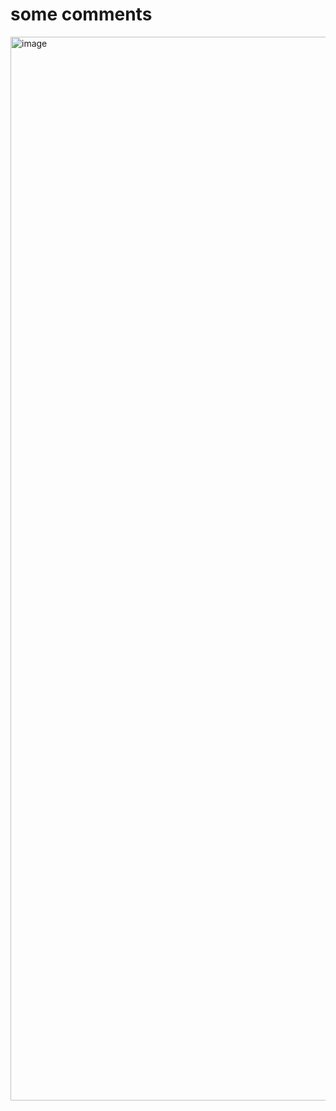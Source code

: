 # some comments
<img width="2879" height="1702" alt="image" src="https://github.com/user-attachments/assets/bdc86520-0b64-45fd-8dc6-fa554af62f95" />
